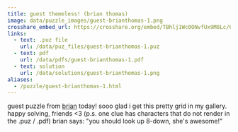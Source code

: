 ```yaml
---
title: guest themeless! (brian thomas)
image: data/puzzle_images/guest-brianthomas-1.png
crosshare_embed_url: https://crosshare.org/embed/TBhlj1Wc0ONvfUx9M8Lc/6GZEUgttSaMcNGI8CIiXptC8S1E3
links:
  - text: .puz file
    url: /data/puz_files/guest-brianthomas-1.puz
  - text: pdf
    url: /data/pdfs/guest-brianthomas-1.pdf
  - text: solution
    url: /data/solutions/guest-brianthomas-1.png
aliases:
  - /puzzle/guest-brianthomas-1.html
---
```


guest puzzle from [brian](https://twitter.com/btcrosswords) today! sooo glad i get this pretty grid in my gallery. happy solving, friends <3 (p.s. one clue has characters that do not render in the .puz / .pdf) brian says: "you should look up 8-down, she's awesome!"